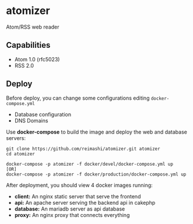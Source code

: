 # atomizer
Atom/RSS web reader

## Capabilities
- Atom 1.0 (rfc5023)
- RSS 2.0

## Deploy
Before deploy, you can change some configurations editing ```docker-compose.yml```
 - Database configuration
 - DNS Domains

Use **docker-compose** to build the image and deploy the web and database servers:
```
git clone https://github.com/reimashi/atomizer.git atomizer
cd atomizer

docker-compose -p atomizer -f docker/devel/docker-compose.yml up
[OR]
docker-compose -p atomizer -f docker/production/docker-compose.yml up
```

After deployment, you should view 4 docker images running:
 - **client:** An nginx static server that serve the frontend
 - **api:** An apache server serving the backend api in cakephp
 - **database:** An mariadb server as api database
 - **proxy:** An nginx proxy that connects everything